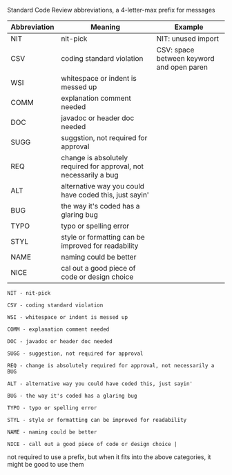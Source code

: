 Standard Code Review abbreviations, a 4-letter-max prefix for messages

| Abbreviation | Meaning | Example |
|--------------|---------|---------|
| NIT | nit-pick | NIT: unused import |
| CSV | coding standard violation | CSV: space between keyword and open paren|
| WSI | whitespace or indent is messed up | |
| COMM | explanation comment needed | |
| DOC | javadoc or header doc needed | |
| SUGG | suggstion, not required for approval ||
| REQ | change is absolutely required for approval, not necessarily a bug ||
| ALT | alternative way you could have coded this, just sayin' ||
| BUG | the way it's coded has a glaring bug ||
| TYPO |typo or spelling error ||
| STYL | style or formatting can be improved for readability |
| NAME | naming could be better |
| NICE | cal out a good piece of code or design choice |


```
NIT - nit-pick

CSV - coding standard violation

WSI - whitespace or indent is messed up

COMM - explanation comment needed

DOC - javadoc or header doc needed

SUGG - suggestion, not required for approval

REQ - change is absolutely required for approval, not necessarily a BUG

ALT - alternative way you could have coded this, just sayin'

BUG - the way it's coded has a glaring bug

TYPO - typo or spelling error

STYL - style or formatting can be improved for readability

NAME - naming could be better

NICE - call out a good piece of code or design choice |

```


not required to use a prefix, but when it fits into the above categories, it might be good to use them 
